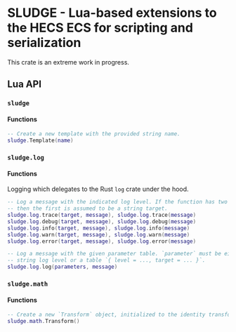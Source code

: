 # SLUDGE - Lua-based extensions to the HECS ECS for scripting and serialization

This crate is an extreme work in progress.

## Lua API

### `sludge`

#### Functions

```lua
-- Create a new template with the provided string name.
sludge.Template(name)
```

### `sludge.log`

#### Functions

Logging which delegates to the Rust `log` crate under the hood.

```lua
-- Log a message with the indicated log level. If the function has two parameters,
-- then the first is assumed to be a string target.
sludge.log.trace(target, message), sludge.log.trace(message)
sludge.log.debug(target, message), sludge.log.debug(message)
sludge.log.info(target, message), sludge.log.info(message)
sludge.log.warn(target, message), sludge.log.warn(message)
sludge.log.error(target, message), sludge.log.error(message)

-- Log a message with the given parameter table. `parameter` must be either a
-- string log level or a table `{ level = ..., target = ... }`.
sludge.log.log(parameters, message)
```

### `sludge.math`

#### Functions

```lua
-- Create a new `Transform` object, initialized to the identity transform.
sludge.math.Transform()
```